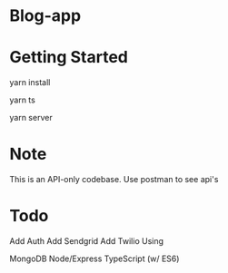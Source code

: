 # Blog-app

# Getting Started

yarn install

yarn ts

yarn server

# Note
This is an API-only codebase. Use postman to see api's

# Todo

Add Auth
Add Sendgrid
Add Twilio
Using

MongoDB
Node/Express
TypeScript (w/ ES6)
